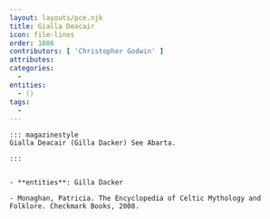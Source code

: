 ```yaml
---
layout: layouts/pce.njk
title: Gialla Deacair
icon: file-lines
order: 1086
contributors: [ 'Christopher Godwin' ]
attributes:
categories:
  - 
entities:
  - ()
tags:
  - 
---
```

``` tab [group1:Info]
::: magazinestyle
Gialla Deacair (Gilla Dacker) See Abarta.

:::
```
``` tab [group1:Attributes]
```
``` tab [group1:Entities]
- **entities**: Gilla Dacker
```
``` tab [group1:Sources]
- Monaghan, Patricia. The Encyclopedia of Celtic Mythology and Folklore. Checkmark Books, 2008.
```
